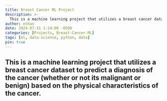 ```yaml
---
title: Breast Cancer ML Project
description: >-
  This is a machine learning project that utilizes a breast cancer dataset to predict a diagnosis of the cancer (whether or not its malignant or benign) based on the physical characteristics of the cancer.
author: ethan
date: 2024-07-31 1:14:00 -0500
categories: [Projects, Breast-Cancer-ML]
tags: [ml, data-science, python, data]
pin: true
---
```


## This is a machine learning project that utilizes a breast cancer dataset to predict a diagnosis of the cancer (whether or not its malignant or benign) based on the physical characteristics of the cancer.
